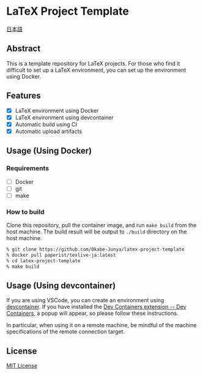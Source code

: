 # LaTeX Project Template

[日本語](./README.md)

## Abstract

This is a template repository for LaTeX projects. For those who find it difficult to set up a LaTeX environment, you can set up the environment using Docker.

## Features

- [x] LaTeX environment using Docker
- [x] LaTeX environment using devcontainer
- [x] Automatic build using CI
- [x] Automatic upload artifacts

## Usage (Using Docker)

### Requirements

- [ ] Docker
- [ ] git
- [ ] make

### How to build

Clone this repository, pull the container image, and run `make build` from the host machine. The build result will be output to `./build` directory on the host machine.

```bash
% git clone https://github.com/Okabe-Junya/latex-project-template
% docker pull paperist/texlive-ja:latest
% cd latex-project-template
% make build
```

## Usage (Using devcontainer)

If you are using VSCode, you can create an environment using [devcontainer](https://code.visualstudio.com/docs/devcontainers/containers). If you have installed the [Dev Containers extension -- Dev Containers](https://marketplace.visualstudio.com/items?itemName=ms-vscode-remote.remote-containers), a popup will appear, so please follow these instructions.

In particular, when using it on a remote machine, be mindful of the machine specifications of the remote connection target.

## License

[MIT License](./LICENSE)
